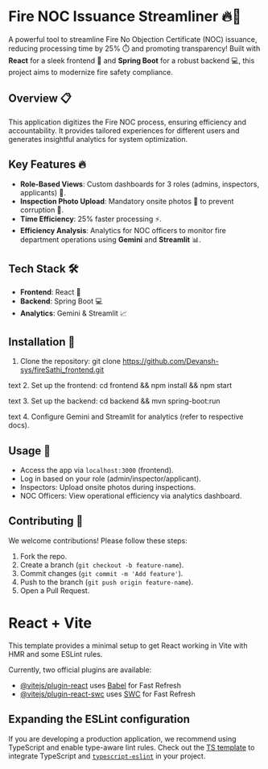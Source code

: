 
# Fire NOC Issuance Streamliner 🔥🚒

A powerful tool to streamline Fire No Objection Certificate (NOC) issuance, reducing processing time by 25% ⏱️ and promoting transparency! Built with **React** for a sleek frontend 🌟 and **Spring Boot** for a robust backend 💻, this project aims to modernize fire safety compliance.

## Overview 📋
This application digitizes the Fire NOC process, ensuring efficiency and accountability. It provides tailored experiences for different users and generates insightful analytics for system optimization.

## Key Features 🔥
- **Role-Based Views**: Custom dashboards for 3 roles (admins, inspectors, applicants) 👥.
- **Inspection Photo Upload**: Mandatory onsite photos 📸 to prevent corruption 🚫.
- **Time Efficiency**: 25% faster processing ⚡.
- **Efficiency Analysis**: Analytics for NOC officers to monitor fire department operations using **Gemini** and **Streamlit** 📊.

## Tech Stack 🛠️
- **Frontend**: React 🌟
- **Backend**: Spring Boot 💻
- **Analytics**: Gemini & Streamlit 📈

## Installation 🚀
1. Clone the repository:
git clone https://github.com/Devansh-sys/fireSathi_frontend.git

text
2. Set up the frontend:
cd frontend && npm install && npm start

text
3. Set up the backend:
cd backend && mvn spring-boot:run

text
4. Configure Gemini and Streamlit for analytics (refer to respective docs).

## Usage 📖
- Access the app via `localhost:3000` (frontend).
- Log in based on your role (admin/inspector/applicant).
- Inspectors: Upload onsite photos during inspections.
- NOC Officers: View operational efficiency via analytics dashboard.

## Contributing 🤝
We welcome contributions! Please follow these steps:
1. Fork the repo.
2. Create a branch (`git checkout -b feature-name`).
3. Commit changes (`git commit -m 'Add feature'`).
4. Push to the branch (`git push origin feature-name`).
5. Open a Pull Request.

# React + Vite

This template provides a minimal setup to get React working in Vite with HMR and some ESLint rules.

Currently, two official plugins are available:

- [@vitejs/plugin-react](https://github.com/vitejs/vite-plugin-react/blob/main/packages/plugin-react/README.md) uses [Babel](https://babeljs.io/) for Fast Refresh
- [@vitejs/plugin-react-swc](https://github.com/vitejs/vite-plugin-react-swc) uses [SWC](https://swc.rs/) for Fast Refresh

## Expanding the ESLint configuration

If you are developing a production application, we recommend using TypeScript and enable type-aware lint rules. Check out the [TS template](https://github.com/vitejs/vite/tree/main/packages/create-vite/template-react-ts) to integrate TypeScript and [`typescript-eslint`](https://typescript-eslint.io) in your project.
